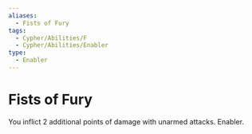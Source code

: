 ```yaml
---
aliases:
  - Fists of Fury
tags:
  - Cypher/Abilities/F
  - Cypher/Abilities/Enabler
type:
  - Enabler
---
```


# Fists of Fury

You inflict 2 additional points of damage with unarmed attacks. Enabler.
